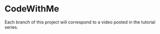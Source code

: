 CodeWithMe
==========

Each branch of this project will correspond to a video posted in the tutorial series. 
